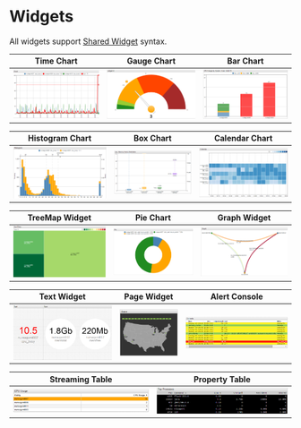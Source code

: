 # Widgets

All widgets support [Shared Widget](./shared/README.md) syntax.

Time Chart | Gauge Chart | Bar Chart
:--:|:--:|:--:
[![](./images/time-chart.png)](./time-chart/README.md) | ![](./images/gauge-chart.png) | ![](./images/bar-chart.png)

Histogram Chart | Box Chart | Calendar Chart
:--:|:--:|:--:
![](./images/histogram.png) | ![](./images/box-chart.png) | ![](./images/calendar-chart.png)

TreeMap Widget | Pie Chart | Graph Widget
:--:|:--:|:--:
![](./images/treemap-widget.png) | ![](./images/pie-chart.png) | ![](./images/graph.png)

Text Widget | Page Widget | Alert Console
:--:|:--:|:--:
![](./images/text-widget.png) | ![](./images/page-widget.png) | ![](./images/alert-console.png)

Streaming Table | Property Table
:--:|:--:
![](./images/streaming-table.png) | ![](./images/property-widget.png)